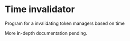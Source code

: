 # Time invalidator

Program for a invalidating token managers based on time

More in-depth documentation pending.
